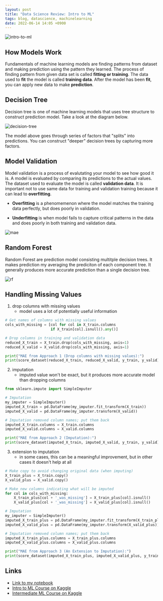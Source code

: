 ```yaml
---
layout: post
title: "Data Science Review: Intro to ML"
tags: blog, datascience, machinelearning
date: 2022-06-14 14:05 +0900
---
```


![intro-to-ml](https://i.imgur.com/j0FQ9Tn.png)

## How Models Work

Fundamentals of machine learning models are finding patterns from dataset and making prediction using the pattern they learned. The process of finding pattern from given data set is called **fitting or training**. The data used to **fit** the model is called **training data**. After the model has been **fit**, you can apply new data to make **prediction**.

## Decision Tree

Decision tree is one of machine learning models that uses tree structure to construct prediction model. Take a look at the diagram below.

![decision-tree](https://i.imgur.com/phyQdr6.png)

The model above goes through series of factors that "splits" into predictions. You can construct "deeper" decision trees by capturing more factors.


## Model Validation

Model validation is a process of evalutating your model to see how good it is. A model is evaluated by comparing its predictions to the actual values. The dataset used to evaluate the model is called **validation data**. It is important not to use same data for training and validation training because it can lead to **overfitting**.

* **Overfitting** is a phenomemenon where the model matches the training data perfectly, but does poorly in validation. 

* **Underfitting** is when model fails to capture critical patterns in the data and does poorly in both training and validation data.

![mae](https://i.imgur.com/8H7FOGm.png)


## Random Forest

Random Forest are prediction model consisting multitple decision trees. It makes prediction my averaging the prediciton of each component tree. It generally produces more accurate prediction than a single decision tree.

![rf](https://i.imgur.com/XW9kBrr.png)


## Handling Missing Values
1) drop columns with missing values
   - model uses a lot of potentially useful information

``` python   
# Get names of columns with missing values
cols_with_missing = [col for col in X_train.columns
                     if X_train[col].isnull().any()]

# Drop columns in training and validation data
reduced_X_train = X_train.drop(cols_with_missing, axis=1)
reduced_X_valid = X_valid.drop(cols_with_missing, axis=1)

print("MAE from Approach 1 (Drop columns with missing values):")
print(score_dataset(reduced_X_train, reduced_X_valid, y_train, y_valid))
```

2) imputation
   - imputed value won't be exact, but it produces more accurate model than dropping columns

``` python
from sklearn.impute import SimpleImputer

# Imputation
my_imputer = SimpleImputer()
imputed_X_train = pd.DataFrame(my_imputer.fit_transform(X_train))
imputed_X_valid = pd.DataFrame(my_imputer.transform(X_valid))

# Imputation removed column names; put them back
imputed_X_train.columns = X_train.columns
imputed_X_valid.columns = X_valid.columns

print("MAE from Approach 2 (Imputation):")
print(score_dataset(imputed_X_train, imputed_X_valid, y_train, y_valid))
```

3) extension to imputation
   - in some cases, this can be a meaningful improvement, but in other cases it doesn't help at all

``` python
# Make copy to avoid changing original data (when imputing)
X_train_plus = X_train.copy()
X_valid_plus = X_valid.copy()

# Make new columns indicating what will be imputed
for col in cols_with_missing:
    X_train_plus[col + '_was_missing'] = X_train_plus[col].isnull()
    X_valid_plus[col + '_was_missing'] = X_valid_plus[col].isnull()

# Imputation
my_imputer = SimpleImputer()
imputed_X_train_plus = pd.DataFrame(my_imputer.fit_transform(X_train_plus))
imputed_X_valid_plus = pd.DataFrame(my_imputer.transform(X_valid_plus))

# Imputation removed column names; put them back
imputed_X_train_plus.columns = X_train_plus.columns
imputed_X_valid_plus.columns = X_valid_plus.columns

print("MAE from Approach 3 (An Extension to Imputation):")
print(score_dataset(imputed_X_train_plus, imputed_X_valid_plus, y_train, y_valid))
```

## Links
* [Link to my notebook](---)
* [Intro to ML Course on Kaggle](https://www.kaggle.com/learn/intro-to-machine-learning)
* [Intermediate ML Course on Kaggle](https://www.kaggle.com/learn/intermediate-machine-learning)

